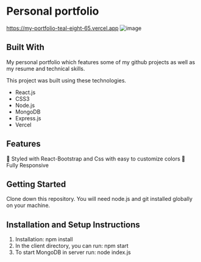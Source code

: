 # Personal portfolio
https://my-portfolio-teal-eight-65.vercel.app
![image](https://github.com/Alex13266/my_portfolio/assets/79878120/d5dd51ae-ac51-4ace-9228-27b67eda6a9e)

## Built With
My personal portfolio which features some of my github projects as well as my resume and technical skills.

This project was built using these technologies.
* React.js
* CSS3
* Node.js
* MongoDB
* Express.js
* Vercel

## Features
🎨 Styled with React-Bootstrap and Css with easy to customize colors
📱 Fully Responsive

## Getting Started
Clone down this repository. You will need node.js and git installed globally on your machine.

## Installation and Setup Instructions
1. Installation: npm install
2. In the client directory, you can run: npm start
3. To start MongoDB in server run: node index.js


